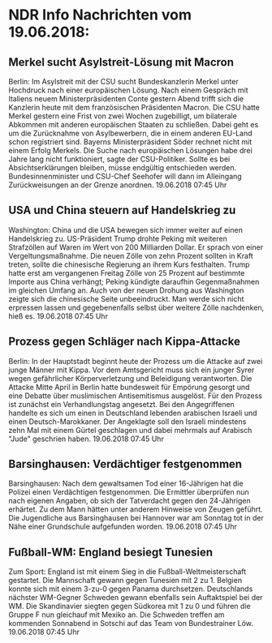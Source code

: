 # NDR Info Nachrichten vom 19.06.2018:


## Merkel sucht Asylstreit-Lösung mit Macron
Berlin: Im Asylstreit mit der CSU sucht Bundeskanzlerin Merkel unter Hochdruck nach einer europäischen Lösung. Nach einem Gespräch mit Italiens neuem Ministerpräsidenten Conte gestern Abend trifft sich die Kanzlerin heute mit dem französischen Präsidenten Macron. Die CSU hatte Merkel gestern eine Frist von zwei Wochen zugebilligt, um bilaterale Abkommen mit anderen europäischen Staaten zu schließen. Dabei geht es um die Zurücknahme von Asylbewerbern, die in einem anderen EU-Land schon registriert sind. Bayerns Ministerpräsident Söder rechnet nicht mit einem Erfolg Merkels. Die Suche nach europäischen Lösungen habe drei Jahre lang nicht funktioniert, sagte der CSU-Politiker. Sollte es bei Absichtserklärungen bleiben, müsse endgültig entschieden werden. Bundesinnenminister und CSU-Chef Seehofer will dann im Alleingang Zurückweisungen an der Grenze anordnen. 19.06.2018 07:45 Uhr 

## USA und China steuern auf Handelskrieg zu
Washington: 	China und die USA bewegen sich immer weiter auf einen Handelskrieg zu. US-Präsident Trump drohte Peking mit weiteren Strafzöllen auf Waren im Wert von 200 Milliarden Dollar. Er sprach von einer Vergeltungsmaßnahme. Die neuen Zölle von zehn Prozent sollten in Kraft treten, sollte die chinesische Regierung an ihrem Kurs festhalten. Trump hatte erst am vergangenen Freitag Zölle von 25 Prozent auf bestimmte Importe aus China verhängt; Peking kündigte daraufhin Gegenmaßnahmen im gleichen Umfang an. Auch von der neuen Drohung aus Washington zeigte sich die chinesische Seite unbeeindruckt. Man werde sich nicht erpressen lassen und gegebenenfalls selbst über weitere Zölle nachdenken, hieß es. 19.06.2018 07:45 Uhr 

## Prozess gegen Schläger nach Kippa-Attacke
Berlin: In der Hauptstadt beginnt heute der Prozess um die Attacke auf zwei junge Männer mit Kippa. Vor dem Amtsgericht muss sich ein junger Syrer wegen gefährlicher Körperverletzung und Beleidigung verantworten. Die Attacke Mitte April in Berlin hatte bundesweit für Empörung gesorgt und eine Debatte über muslimischen Antisemitismus ausgelöst. Für den Prozess ist zunächst ein Verhandlungstag angesetzt. Bei den Angegriffenen handelte es sich um einen in Deutschland lebenden arabischen Israeli und einen Deutsch-Marokkaner. Der Angeklagte soll den Israeli mindestens zehn Mal mit einem Gürtel geschlagen und dabei mehrmals auf Arabisch "Jude" geschrien haben. 19.06.2018 07:45 Uhr 

## Barsinghausen: Verdächtiger festgenommen
Barsinghausen:	Nach dem gewaltsamen Tod einer 16-Jährigen hat die Polizei einen Verdächtigen festgenommen. Die Ermittler überprüfen nun nach eigenen Angaben, ob sich der Tatverdacht gegen den 24-Jährigen erhärtet. Zu dem Mann hätten unter anderem Hinweise von Zeugen geführt. Die Jugendliche aus Barsinghausen bei Hannover war am Sonntag tot in der Nähe einer Grundschule aufgefunden worden. 19.06.2018 07:45 Uhr 

## Fußball-WM: England besiegt Tunesien
Zum Sport:	England ist mit einem Sieg in die Fußball-Weltmeisterschaft gestartet. Die Mannschaft gewann gegen Tunesien mit 2 zu 1. Belgien konnte sich mit einem 3-zu-0 gegen Panama durchsetzen. Deutschlands nächster WM-Gegner Schweden gewann ebenfalls sein Auftaktspiel bei der WM. Die Skandinavier siegten gegen Südkorea mit 1 zu 0 und führen die Gruppe F nun gleichauf mit Mexiko an. Die Schweden treffen am kommenden Sonnabend in Sotschi auf das Team von Bundestrainer Löw. 19.06.2018 07:45 Uhr 

